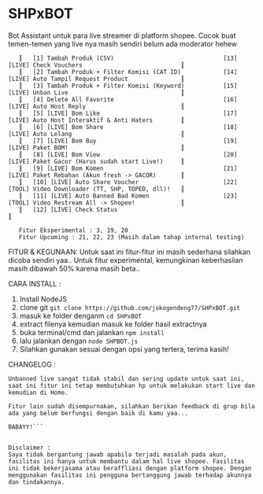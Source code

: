 # SHPxBOT

Bot Assistant untuk para live streamer di platform shopee. Cocok buat temen-temen yang live nya masih sendiri belum ada moderator hehew

```
   ║   [1] Tambah Produk (CSV)                               [13] [LIVE] Check Vouchers                            ║
   ║   [2] Tambah Produk + Filter Komisi (CAT ID)            [14] [LIVE] Auto Tampil Request Product               ║
   ║   [3] Tambah Produk + Filter Komisi (Keyword)           [15] [LIVE] Unban Live                                ║
   ║   [4] Delete All Favorite                               [16] [LIVE] Auto Host Reply                           ║
   ║   [5] [LIVE] Bom Like                                   [17] [LIVE] Auto Host Interaktif & Anti Haters        ║
   ║   [6] [LIVE] Bom Share                                  [18] [LIVE] Auto Lelang                               ║
   ║   [7] [LIVE] Bom Buy                                    [19] [LIVE] Paket BOM!                                ║
   ║   [8] [LIVE] Bom View                                   [20] [LIVE] Paket Gacor (Harus sudah start Live!)     ║
   ║   [9] [LIVE] Bom Komen                                  [21] [LIVE] Paket Rebahan (Akun fresh -> GACOR)       ║
   ║   [10] [LIVE] Auto Share Voucher                        [22] [TOOL] Video Downloader (TT, SHP, TOPED, dll)!   ║
   ║   [11] [LIVE] Auto Banned Bad Komen                     [23] [TOOL] Video Restream All -> Shopee!             ║
   ║   [12] [LIVE] Check Status                                                                                    ║

   Fitur Eksperimental : 3, 19, 20
   Fitur Upcoming : 21, 22, 23 (Masih dalam tahap internal testing) 
```

FITUR & KEGUNAAN:
Untuk saat ini fitur-fitur ini masih sederhana silahkan dicoba sendiri yaa..
Untuk fitur experimental, kemungkinan keberhasilan masih dibawah 50% karena masih beta..

CARA INSTALL :

1. Install NodeJS
2. clone git `git clone https://github.com/jokogendeng77/SHPxBOT.git`
3. masuk ke folder denganm `cd SHPxBOT`
4. extract filenya kemudian masuk ke folder hasil extractnya
4. buka terminal/cmd dan jalankan `npm install`
5. lalu jalankan dengan `node SHPBOT.js`
6. Silahkan gunakan sesuai dengan opsi yang tertera, terima kasih!

CHANGELOG :
```Hi Hi,
Unbanned live sangat tidak stabil dan sering update untuk saat ini, saat ini fitur ini tetap membutuhkan hp untuk melakukan start live dan kemudian di Home.

Fitur lain sudah disempurnakan, silahkan berikan feedback di grup bila ada yang belum berfungsi dengan baik di kamu yaa...

BABAYY!```


Disclaimer :
Saya tidak bergantung jawab apabila terjadi masalah pada akun, fasilitas ini hanya untuk membantu dalam hal live shopee. Fasilitas ini tidak bekerjasama atau beraffliasi dengan platform shopee. Dengan menggunakan fasilitas ini pengguna bertanggung jawab terhadap akunnya dan tindakannya.
